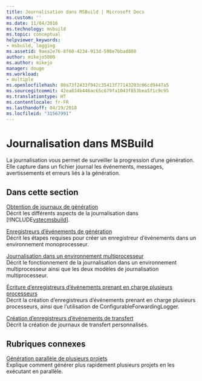 ```yaml
---
title: Journalisation dans MSBuild | Microsoft Docs
ms.custom: ''
ms.date: 11/04/2016
ms.technology: msbuild
ms.topic: conceptual
helpviewer_keywords:
- msbuild, logging
ms.assetid: 9aea2e76-8f60-4234-913d-598e7bbad808
author: mikejo5000
ms.author: mikejo
manager: douge
ms.workload:
- multiple
ms.openlocfilehash: 80a73f2433f942c35413f77143203c06cd9447a5
ms.sourcegitcommit: 42ea834b446ac65c679fa1043f853bea5f1c9c95
ms.translationtype: HT
ms.contentlocale: fr-FR
ms.lasthandoff: 04/19/2018
ms.locfileid: "31567991"
---
```

# <a name="logging-in-msbuild"></a>Journalisation dans MSBuild
La journalisation vous permet de surveiller la progression d’une génération. Elle capture dans un fichier journal les événements, messages, avertissements et erreurs liés à la génération.  
  
## <a name="in-this-section"></a>Dans cette section  
 [Obtention de journaux de génération](../msbuild/obtaining-build-logs-with-msbuild.md)  
 Décrit les différents aspects de la journalisation dans [!INCLUDE[vstecmsbuild](../extensibility/internals/includes/vstecmsbuild_md.md)].  
  
 [Enregistreurs d’événements de génération](../msbuild/build-loggers.md)  
 Décrit les étapes requises pour créer un enregistreur d’événements dans un environnement monoprocesseur.  
  
 [Journalisation dans un environnement multiprocesseur](../msbuild/logging-in-a-multi-processor-environment.md)  
 Décrit le fonctionnement de la journalisation dans un environnement multiprocesseur ainsi que les deux modèles de journalisation multiprocesseur.  
  
 [Écriture d’enregistreurs d’événements prenant en charge plusieurs processeurs](../msbuild/writing-multi-processor-aware-loggers.md)  
 Décrit la création d’enregistreurs d’événements prenant en charge plusieurs processeurs, ainsi que l’utilisation de ConfigurableForwardingLogger.  
  
 [Création d’enregistreurs d’événements de transfert](../msbuild/creating-forwarding-loggers.md)  
 Décrit la création de journaux de transfert personnalisés.  
  
## <a name="related-sections"></a>Rubriques connexes  
 [Génération parallèle de plusieurs projets](../msbuild/building-multiple-projects-in-parallel-with-msbuild.md)  
 Explique comment générer plus rapidement plusieurs projets en les exécutant en parallèle.